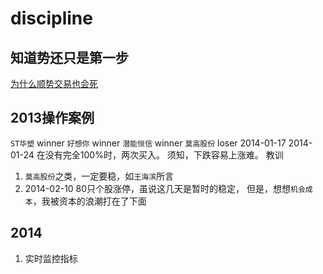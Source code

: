 # discipline

## 知道势还只是第一步
[为什么顺势交易也会死](http://mp.weixin.qq.com/s?__biz=MjM5MzAzNzE0MQ==&amp;mid=200016434&amp;idx=1&amp;sn=97ffec76199739364f89c0485b926078&amp;scene=1#rd)


## 2013操作案例

  `ST华塑`    winner
  `好想你`    winner
  `潜能恒信`  winner
  `莫高股份`  loser   2014-01-17 2014-01-24 在没有完全100%时，两次买入。
              须知，下跌容易上涨难。
  教训

  1. `莫高股份`之类，一定要稳，如`王海滨`所言
  2.  2014-02-10 80只个股涨停，虽说这几天是暂时的稳定，
      但是，想想`机会成本`，我被资本的浪潮打在了下面

## 2014

  1. 实时监控指标
